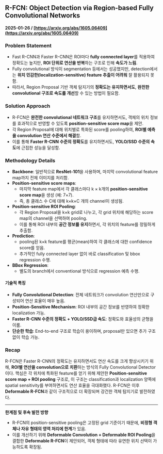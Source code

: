 ## R-FCN: Object Detection via Region-based Fully Convolutional Networks  
#### 2025-01-26 / [https://arxiv.org/abs/1605.06409](https://arxiv.org/abs/1605.06409)

### Problem Statement
- Fast R-CNN과 Faster R-CNN은 ROI마다 **fully connected layer**를 적용하여 정확도는 높지만, **ROI 단위로 연산을 반복**하는 구조로 인해 **속도가 느림**.
- Fully convolutional 방식이 segmentation 등에서는 성공했지만, detection에서는 **위치 민감한(localization-sensitive) feature 추출이 어려워** 잘 활용되지 못함.
- 따라서, Region Proposal 기반 객체 탐지기의 **정확도는 유지하면서도**, **완전한 convolutional 구조로 속도를 개선**할 수 있는 방법이 필요함.

### Solution Approach
- R-FCN은 **완전한 convolutional 네트워크 구조**를 유지하면서도, 객체의 위치 정보를 효과적으로 반영할 수 있도록 **position-sensitive score map**을 제안.
- 각 Region Proposal에 대해 위치별로 특화된 score를 pooling하여, **ROI별 예측을 convolution 연산 수준에서 해결**함.
- 이를 통해 **Faster R-CNN 수준의 정확도**를 유지하면서도, **YOLO/SSD 수준의 속도**에 근접한 성능을 달성함.

### Methodology Details
- **Backbone**: 일반적으로 **ResNet-101**을 사용하며, 마지막 convolutional feature map까지 전체 이미지를 처리함.
- **Position-sensitive score maps**:
  - 마지막 feature map에서 각 클래스마다 k × k개의 **position-sensitive score map**을 생성 (예: 7×7).
  - 즉, 총 클래스 수 C에 대해 k×k×C 개의 channel이 생성됨.
- **Position-sensitive ROI Pooling**:
  - 각 Region Proposal을 k×k grid로 나누고, 각 grid 위치에 해당하는 score map의 channel을 선택하여 pooling.
  - 이를 통해 ROI 내부의 **공간 정보를 유지**하면서, 각 위치의 feature를 정밀하게 추출함.
- **Prediction**:
  - pooling된 k×k feature를 평균(mean)하여 각 클래스에 대한 confidence score를 얻음.
  - 추가적인 fully connected layer 없이 바로 classification 및 bbox regression 수행.
- **BBox Regression**:
  - 별도의 branch에서 conventional 방식으로 regression 예측 수행.

#### 기술적 특징
- **Fully Convolutional Detection**: 전체 네트워크가 convolution 연산만으로 구성되어 연산 효율이 매우 높음.
- **Position-Sensitive Mechanism**: ROI 내부의 공간 정보를 반영하여 정확한 localization 가능.
- **Faster R-CNN 수준의 정확도 + YOLO/SSD급 속도**: 정확도와 효율성의 균형을 이룸.
- **단순한 학습**: End-to-end 구조로 학습이 용이하며, proposal만 있으면 추가 구조 없이 학습 가능.

### Recap
R-FCN은 Faster R-CNN의 정확도는 유지하면서도 연산 속도를 크게 향상시키기 위해, **ROI별 연산을 convolution으로 치환**하는 방식의 Fully Convolutional Detector이다. 핵심은 각 위치에 특화된 feature를 얻기 위해 제안한 **Position-sensitive score map + ROI pooling** 구조로, 이 구조는 classification과 localization 양쪽에 spatial sensitivity를 부여하면서도 연산 효율을 극대화했다. R-FCN은 이후 **Deformable R-FCN**과 같이 구조적으로 더 확장되며 강건한 객체 탐지기로 발전하였다.

---

**한계점 및 후속 발전 방향**
- R-FCN의 position-sensitive pooling은 고정된 grid 기준이기 때문에, **비정형 객체나 자유 형태의 영역 처리에 한계**가 있음.
- 이를 개선하기 위해 **Deformable Convolution + Deformable ROI Pooling**을 결합한 **Deformable R-FCN**이 제안되어, 객체 형태에 따라 유연한 위치 선택이 가능하도록 확장됨.
